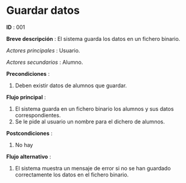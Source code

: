 # Guardar datos

**ID** : 001

**Breve descripción** : El sistema guarda los datos en un fichero binario.

*Actores principales* : Usuario.

*Actores secundarios* : Alumno.

**Precondiciones** :
1. Deben existir datos de alumnos que guardar.

**Flujo principal** :
1. El sistema guarda en un fichero binario los alumnos y sus datos correspondientes.
2. Se le pide al usuario un nombre para el dichero de alumnos.

**Postcondiciones** :
1. No hay

**Flujo alternativo** :
1. El sistema muestra un mensaje de error si no se han guardado correctamente los datos en el fichero binario.
